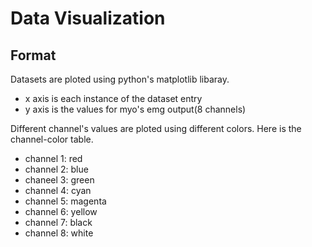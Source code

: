 # Data Visualization

## Format
Datasets are ploted using python's matplotlib libaray.
 - x axis is each instance of the dataset entry
 - y axis is the values for myo's emg output(8 channels)
 
 Different channel's values are ploted using different colors.
 Here is the channel-color table.
  - channel 1: red
  - channel 2: blue 
  - chaneel 3: green
  - channel 4: cyan
  - channel 5: magenta
  - channel 6: yellow
  - channel 7: black
  - channel 8: white
